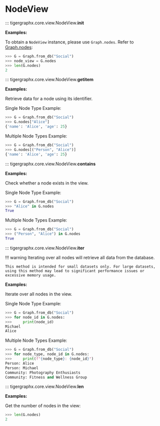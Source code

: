 # NodeView

::: tigergraphx.core.view.NodeView.__init__

**Examples:**

To obtain a `NodeView` instance, please use `Graph.nodes`. Refer to [Graph.nodes](graph.md/#tigergraphx.core.graph.Graph.nodes):

```python
>>> G = Graph.from_db("Social")
>>> node_view = G.nodes
>>> len(G.nodes)
2
```

::: tigergraphx.core.view.NodeView.__getitem__

**Examples:**

Retrieve data for a node using its identifier.

Single Node Type Example:
```python
>>> G = Graph.from_db("Social")
>>> G.nodes["Alice"]
{'name': 'Alice', 'age': 25}
```

Multiple Node Types Example:
```python
>>> G = Graph.from_db("Social")
>>> G.nodes[("Person", "Alice")]
{'name': 'Alice', 'age': 25}
```

::: tigergraphx.core.view.NodeView.__contains__

**Examples:**

Check whether a node exists in the view.  

Single Node Type Example:
```python
>>> G = Graph.from_db("Social")
>>> "Alice" in G.nodes
True
```

Multiple Node Types Example:
```python
>>> G = Graph.from_db("Social")
>>> ("Person", "Alice") in G.nodes
True
```

::: tigergraphx.core.view.NodeView.__iter__

!!! warning
    Iterating over all nodes will retrieve all data from the database. 

    This method is intended for small datasets only. For large datasets, using this method may lead to significant performance issues or excessive memory usage.

**Examples:**

Iterate over all nodes in the view.

Single Node Type Example:
```python
>>> G = Graph.from_db("Social")
>>> for node_id in G.nodes:
>>>     print(node_id)
Michael
Alice
```

Multiple Node Types Example:
```python
>>> G = Graph.from_db("Social")
>>> for node_type, node_id in G.nodes:
>>>     print(f"{node_type}: {node_id}")
Person: Alice
Person: Michael
Community: Photography Enthusiasts
Community: Fitness and Wellness Group
```


::: tigergraphx.core.view.NodeView.__len__

**Examples:**

Get the number of nodes in the view:
```python
>>> len(G.nodes)
2
```
